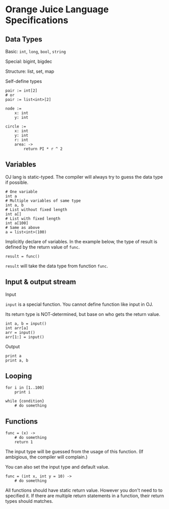 # Orange Juice Language Specifications

## Data Types

Basic: `int`, `long`, `bool`, `string`

Special: bigint, bigdec

Structure: list, set, map

Self-define types

```
pair := int[2]
# or
pair := list<int>[2]
```

```
node :=
    x: int
    y: int
```

```
circle :=
    x: int
    y: int
    r: int
    area: ->
        return PI * r ^ 2
```

## Variables

OJ lang is static-typed. The compiler will always try to guess the data type if possible.

```
# One variable
int a
# Multiple variables of same type
int a, b
# List without fixed length
int a[]
# List with fixed length
int a[100]
# Same as above
a = list<int>(100)
```

Implicitly declare of variables. In the example below, the type of result is defined by the return value of `func`.

```
result = func()
```

`result` will take the data type from function `func`.

## Input & output stream

Input

`input` is a special function. You cannot define function like input in OJ.

Its return type is NOT-determined, but base on who gets the return value.

```
int a, b = input()
int arr[a]
arr = input()
arr[1:] = input()
```

Output

```
print a
print a, b
```

## Looping

```
for i in [1..100]
    print i
```

```
while {condition}
    # do something
```

## Functions

```
func = (x) ->
    # do something
    return 1
```

The input type will be guessed from the usage of this function. (If ambigious, the compiler will complain.)

You can also set the input type and default value.

```
func = (int x, int y = 10) ->
    # do something
```

All functions should have static return value. However you don't need to to specified it.
If there are multiple return statements in a function, their return types should matches.
